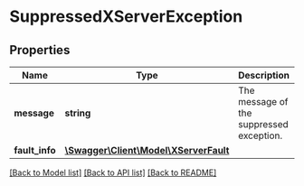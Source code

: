 # SuppressedXServerException

## Properties
Name | Type | Description | Notes
------------ | ------------- | ------------- | -------------
**message** | **string** | The message of the suppressed exception. | 
**fault_info** | [**\Swagger\Client\Model\XServerFault**](XServerFault.md) |  | 

[[Back to Model list]](../../README.md#documentation-for-models) [[Back to API list]](../../README.md#documentation-for-api-endpoints) [[Back to README]](../../README.md)

